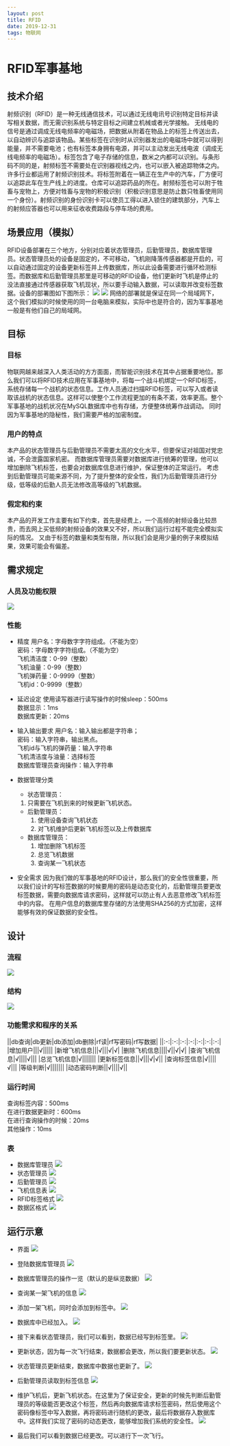 ```yaml
---
layout: post
title: RFID
date: 2019-12-31
tags: 物联网
---
```


# RFID军事基地
## 技术介绍
射频识别（RFID）是一种无线通信技术，可以通过无线电讯号识别特定目标并读写相关数据，而无需识别系统与特定目标之间建立机械或者光学接触。
无线电的信号是通过调成无线电频率的电磁场，把数据从附着在物品上的标签上传送出去，以自动辨识与追踪该物品。某些标签在识别时从识别器发出的电磁场中就可以得到能量，并不需要电池；也有标签本身拥有电源，并可以主动发出无线电波（调成无线电频率的电磁场）。标签包含了电子存储的信息，数米之内都可以识别。与条形码不同的是，射频标签不需要处在识别器视线之内，也可以嵌入被追踪物体之内。
许多行业都运用了射频识别技术。将标签附着在一辆正在生产中的汽车，厂方便可以追踪此车在生产线上的进度。仓库可以追踪药品的所在。射频标签也可以附于牲畜与宠物上，方便对牲畜与宠物的积极识别（积极识别意思是防止数只牲畜使用同一个身份）。射频识别的身份识别卡可以使员工得以进入锁住的建筑部分，汽车上的射频应答器也可以用来征收收费路段与停车场的费用。

## 场景应用（模拟）
RFID设备部署在三个地方，分别对应着状态管理员，后勤管理员，数据库管理员。状态管理员处的设备是固定的，不可移动，飞机刚降落传感器都是开启的，可以自动通过固定的设备更新标签并上传数据库，所以此设备需要进行循环检测标签。而数据库和后勤管理员那里是可移动的RFID设备，他们更新时飞机是停止的没法直接通过传感器获取飞机现状，所以要手动输入数据，可以读取并改变标签数据。设备的部署图如下图所示：
![](/images/RFID军事基地/1.png)
![](/images/RFID军事基地/2.png)
网络的部署就是保证在同一个局域网下，这个我们模拟的时候使用的同一台电脑来模拟，实际中也是符合的，因为军事基地一般是有他们自己的局域网。

## 目标
### 目标
物联网越来越深入人类活动的方方面面，而智能识别技术在其中占据重要地位。那么我们可以将RFID技术应用在军事基地中，将每一个战斗机绑定一个RFID标签，系统存储每一个战机的状态信息。工作人员通过扫描RFID标签，可以写入或者读取该战机的状态信息。这样可以使整个工作流程更加的有条不紊，效率更高。整个军事基地的战机状况在MySQL数据库中也有存储，方便整体统筹作战调动。
同时因为军事基地的隐秘性，我们需要严格的加密制度。
### 用户的特点
本产品的状态管理员与后勤管理员不需要太高的文化水平，但要保证对祖国对党忠诚，不会泄露国家机密。
而数据库管理员需要对数据库进行统筹的管理，他可以增加删除飞机标签，也要会对数据库信息进行维护，保证整体的正常运行。
考虑到后勤管理员可能来源不同，为了提升整体的安全性，我们为后勤管理员进行分级，低等级的后勤人员无法修改高等级的飞机数据。
### 假定和约束
本产品的开发工作主要有如下约束，首先是经费上，一个高频的射频设备比较昂贵，而去网上买低频的射频设备的效果又不好，所以我们运行过程不能完全模拟实际的情况。
又由于标签的数量和类型有限，所以我们会是用少量的例子来模拟结果，效果可能会有偏差。

## 需求规定
### 人员及功能权限
![](/images/RFID军事基地/3.png)
### 性能
* 精度
用户名：字母数字字符组成。（不能为空）<br>
密码：字母数字字符组成。（不能为空）<br>
飞机清洁度：0-99（整数）<br>
飞机油量：0-99（整数）<br>
飞机弹药量：0-9999（整数）<br>
飞机id：0-9999（整数）<br>

* 延迟设定
使用读写器进行读写操作的时候sleep：500ms<br>
数据显示：1ms<br>
数据库更新：20ms<br>

* 输入输出要求
用户名：输入输出都是字符串；<br>
密码：输入字符串，输出黑点。<br>
飞机id与飞机的弹药量：输入字符串<br>
飞机清洁度与油量：选择标签<br>
数据库管理员查询操作：输入字符串<br>

* 数据管理分类
  * 状态管理员：
  1. 只需要在飞机到来的时候更新飞机状态。
  * 后勤管理员：
    1. 使用设备查询飞机状态
    2. 对飞机维护后更新飞机标签以及上传数据库
  * 数据库管理员：
    1. 增加删除飞机标签
    2. 总览飞机数据
    3. 查询某一飞机状态

* 安全需求
因为我们做的军事基地的RFID设计，那么我们的安全性很重要，所以我们设计的写标签数据的时候要用的密码是动态变化的，后勤管理员要更改标签数据，需要向数据库请求密码，这样就可以防止有人去恶意修改飞机标签中的内容。
在用户信息的数据库里存储的方法使用SHA256的方式加密，这样能够有效的保证数据的安全性。

## 设计
### 流程
![](/images/RFID军事基地/4.png)
### 结构
![](/images/RFID军事基地/5.png)
### 功能需求和程序的关系
||db查询|db更新|db添加|db删除|rf读|rf写密码|rf写数据|
||:-:|:-:|:-:|:-:|:-:|:-:|:-:|
|增加用户|||√|||||
|新增飞机信息|||√|||√|√|
|删除飞机信息||||√||√|√|
|查询飞机信息|√||||√|||
|总览飞机信息|√|||||||
|更新标签信息||√|||√|√||
|查询标签信息|√||||√|||
|等级判断|√|||||||
|动态密码判断||√||||√||
### 运行时间
查询标签内容：500ms<br>
在进行数据更新时：600ms<br>
在进行查询操作的时候：20ms<br>
其他操作：10ms<br>
### 表
* 数据库管理员
![](/images/RFID军事基地/6.png)
* 状态管理员
![](/images/RFID军事基地/7.png)
* 后勤管理员
![](/images/RFID军事基地/8.png)
* 飞机信息表
![](/images/RFID军事基地/9.png) 
* RFID标签格式
![](/images/RFID军事基地/10.png) 
* 数据区格式
![](/images/RFID军事基地/11.png)

## 运行示意
* 界面
![](/images/RFID军事基地/12.png)
* 登陆数据库管理员
![](/images/RFID军事基地/13.png)
* 数据库管理员的操作一览（默认的是纵览数据）
![](/images/RFID军事基地/14.png)
* 查询某一架飞机的信息
![](/images/RFID军事基地/15.png)
* 添加一架飞机，同时会添加到标签中。
![](/images/RFID军事基地/16.png)
* 数据库中已经加入。
![](/images/RFID军事基地/17.png)
* 接下来看状态管理员，我们可以看到，数据已经写到标签里。
![](/images/RFID军事基地/18.png)
* 更新状态，因为每一次飞行结束，数据都会更改，所以我们要更新状态。
![](/images/RFID军事基地/19.png)
* 状态管理员更新结束，数据库中数据也更新了。
![](/images/RFID军事基地/20.png)
* 后勤管理员读取到标签信息
![](/images/RFID军事基地/21.png)

* 维护飞机后，更新飞机状态。在这里为了保证安全，更新的时候先判断后勤管理员的等级能否更改这个标签，然后再向数据库请求标签密码，然后使用这个密码像标签中写入数据，再将密码进行随机的更改，最后将数据存入数据库中。这样我们实现了密码的动态更改，能够增加我们系统的安全性。
![](/images/RFID军事基地/22.png)
* 最后我们可以看到数据已经更改。可以进行下一次飞行。
